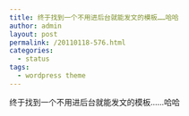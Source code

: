 ```yaml
---
title: 终于找到一个不用进后台就能发文的模板……哈哈
author: admin
layout: post
permalink: /20110118-576.html
categories:
  - status
tags:
  - wordpress theme
---
```

终于找到一个不用进后台就能发文的模板……哈哈